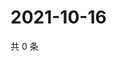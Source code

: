 # 2021-10-16

共 0 条

<!-- BEGIN WEIBO -->
<!-- 最后更新时间 Sat Oct 16 2021 22:01:02 GMT+0800 (China Standard Time) -->

<!-- END WEIBO -->
